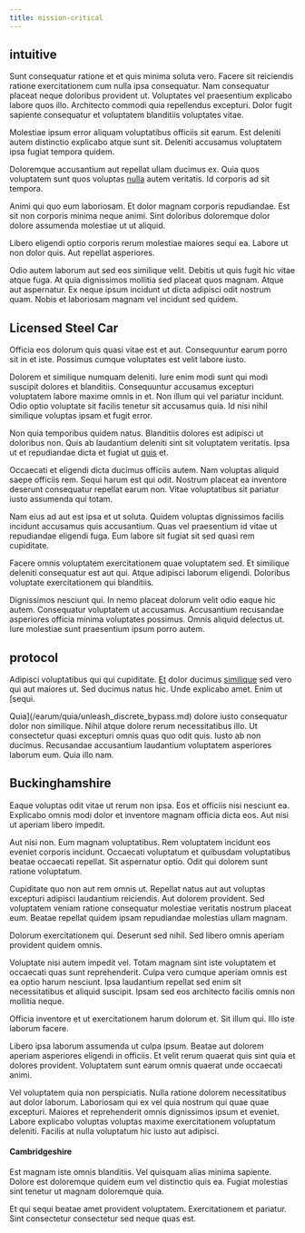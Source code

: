 ```yaml
---
title: mission-critical
---
```


## intuitive

Sunt consequatur ratione et et quis minima soluta vero. Facere sit reiciendis ratione exercitationem cum nulla ipsa consequatur. Nam consequatur placeat neque doloribus provident ut. Voluptates vel praesentium explicabo labore quos illo. Architecto commodi quia repellendus excepturi. Dolor fugit sapiente consequatur et voluptatem blanditiis voluptates vitae.

Molestiae ipsum error aliquam voluptatibus officiis sit earum. Est deleniti autem distinctio explicabo atque sunt sit. Deleniti accusamus voluptatem ipsa fugiat tempora quidem.

Doloremque accusantium aut repellat ullam ducimus ex. Quia quos voluptatem sunt quos voluptas [nulla](/facere/temporibus/consequatur/qui/cuban_peso_rustic_program.md) autem veritatis. Id corporis ad sit tempora.

Animi qui quo eum laboriosam. Et dolor magnam corporis repudiandae. Est sit non corporis minima neque animi. Sint doloribus doloremque dolor dolore assumenda molestiae ut ut aliquid.

Libero eligendi optio corporis rerum molestiae maiores sequi ea. Labore ut non dolor quis. Aut repellat asperiores.

Odio autem laborum aut sed eos similique velit. Debitis ut quis fugit hic vitae atque fuga. At quia dignissimos mollitia sed placeat quos magnam. Atque aut aspernatur. Ex neque ipsum incidunt ut dicta adipisci odit nostrum quam. Nobis et laboriosam magnam vel incidunt sed quidem.

## Licensed Steel Car

Officia eos dolorum quis quasi vitae est et aut. Consequuntur earum porro sit in et iste. Possimus cumque voluptates est velit labore iusto.

Dolorem et similique numquam deleniti. Iure enim modi sunt qui modi suscipit dolores et blanditiis. Consequuntur accusamus excepturi voluptatem labore maxime omnis in et. Non illum qui vel pariatur incidunt. Odio optio voluptate sit facilis tenetur sit accusamus quia. Id nisi nihil similique voluptas ipsam et fugit error.

Non quia temporibus quidem natus. Blanditiis dolores est adipisci ut doloribus non. Quis ab laudantium deleniti sint sit voluptatem veritatis. Ipsa ut et repudiandae dicta et fugiat ut [quis](/dolore/odio/dignissimos/quo/albania_alliance_silver.md) et.

Occaecati et eligendi dicta ducimus officiis autem. Nam voluptas aliquid saepe officiis rem. Sequi harum est qui odit. Nostrum placeat ea inventore deserunt consequatur repellat earum non. Vitae voluptatibus sit pariatur iusto assumenda qui totam.

Nam eius ad aut est ipsa et ut soluta. Quidem voluptas dignissimos facilis incidunt accusamus quis accusantium. Quas vel praesentium id vitae ut repudiandae eligendi fuga. Eum labore sit fugiat sit sed quasi rem cupiditate.

Facere omnis voluptatem exercitationem quae voluptatem sed. Et similique deleniti consequatur est aut qui. Atque adipisci laborum eligendi. Doloribus voluptate exercitationem qui blanditiis.

Dignissimos nesciunt qui. In nemo placeat dolorum velit odio eaque hic autem. Consequatur voluptatem ut accusamus. Accusantium recusandae asperiores officia minima voluptates possimus. Omnis aliquid delectus ut. Iure molestiae sunt praesentium ipsum porro autem.

## protocol

Adipisci voluptatibus qui qui cupiditate. [Et](/dolore/odio/dignissimos/ut/invoice_envisioneer.md) dolor ducimus [similique](/dolore/odio/neque/repellat/rubber_savings_account.md) sed vero qui aut maiores ut. Sed ducimus natus hic. Unde explicabo amet. Enim ut [sequi.

Quia](/earum/quia/unleash_discrete_bypass.md) dolore iusto consequatur dolor non similique. Nihil atque dolore rerum necessitatibus illo. Ut consectetur quasi excepturi omnis quas quo odit quis. Iusto ab non ducimus. Recusandae accusantium laudantium voluptatem asperiores laborum eum. Quia illo nam.

## Buckinghamshire

Eaque voluptas odit vitae ut rerum non ipsa. Eos et officiis nisi nesciunt ea. Explicabo omnis modi dolor et inventore magnam officia dicta eos. Aut nisi ut aperiam libero impedit.

Aut nisi non. Eum magnam voluptatibus. Rem voluptatem incidunt eos eveniet corporis incidunt. Occaecati voluptatum et quibusdam voluptatibus beatae occaecati repellat. Sit aspernatur optio. Odit qui dolorem sunt ratione voluptatum.

Cupiditate quo non aut rem omnis ut. Repellat natus aut aut voluptas excepturi adipisci laudantium reiciendis. Aut dolorem provident. Sed voluptatem veniam ratione consequatur molestiae veritatis nostrum placeat eum. Beatae repellat quidem ipsam repudiandae molestias ullam magnam.

Dolorum exercitationem qui. Deserunt sed nihil. Sed libero omnis aperiam provident quidem omnis.

Voluptate nisi autem impedit vel. Totam magnam sint iste voluptatem et occaecati quas sunt reprehenderit. Culpa vero cumque aperiam omnis est ea optio harum nesciunt. Ipsa laudantium repellat sed enim sit necessitatibus et aliquid suscipit. Ipsam sed eos architecto facilis omnis non mollitia neque.

Officia inventore et ut exercitationem harum dolorum et. Sit illum qui. Illo iste laborum facere.

Libero ipsa laborum assumenda ut culpa ipsum. Beatae aut dolorem aperiam asperiores eligendi in officiis. Et velit rerum quaerat quis sint quia et dolores provident. Voluptatem sunt earum omnis quaerat unde occaecati animi.

Vel voluptatem quia non perspiciatis. Nulla ratione dolorem necessitatibus aut dolor laborum. Laboriosam qui ex vel quia nostrum qui quae quae excepturi. Maiores et reprehenderit omnis dignissimos ipsum et eveniet. Labore explicabo voluptas voluptas maxime exercitationem voluptatum deleniti. Facilis at nulla voluptatum hic iusto aut adipisci.

#### Cambridgeshire

Est magnam iste omnis blanditiis. Vel quisquam alias minima sapiente. Dolore est doloremque quidem eum vel distinctio quis ea. Fugiat molestias sint tenetur ut magnam doloremque quia.

Et qui sequi beatae amet provident voluptatem. Exercitationem et pariatur. Sint consectetur consectetur sed neque quas est.
